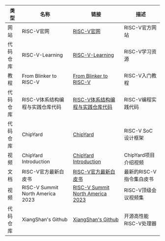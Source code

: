 
| 类型| 名称 | 链接| 描述|
|----------|--------|--------|--------|
| 网站 | RISC-V官网                         | [RISC-V官网](https://riscv.org)                                                        | RISC-V官方网站           |
| 代码仓库 | RISC-V-Learning                    | [RISC-V-Learning](https://github.com/riscv/learn)                                      | RISC-V学习资源           |
| 教程     | From Blinker to RISC-V             | [From Blinker to RISC-V](master/FemtoRV/TUTORIALS/FROM_BLINKER_TO_RISCV/README.md)     | RISC-V入门教程           |
| 代码仓库 | RISC-V体系结构编程与实践仓库代码   | [RISC-V体系结构编程与实践仓库代码](https://github.com/runninglinuxkernel/riscv_programming_practice) | RISC-V编程实践代码       |
| 代码仓库 | ChipYard                           | [ChipYard](https://github.com/ucb-bar/chipyard)                                        | RISC-V SoC设计框架       |
| 视频     | ChipYard Introduction              | [ChipYard Introduction](https://www.youtube.com/watch?v=EXbs5VSv19c&t=2s)              | ChipYard项目介绍视频    |
| 文档     | RISC-V官方最新白皮书               | [RISC-V官方最新白皮书](https://github.com/riscv/riscv-isa-manual/releases/tag/riscv-isa-release-568e50a-2024-07-12) | 最新的RISC-V指令集白皮书 |
| 视频     | RISC-V Summit North America 2023   | [RISC-V Summit North America 2023](https://www.youtube.com/playlist?list=PL85jopFZCnbMfMRR25ENcRkhhAUGwP5C5) | RISC-V顶级会议视频集     |
| 代码仓库 | XiangShan's Github                 | [XiangShan's Github](https://github.com/OpenXiangShan/XiangShan)                       | 开源高性能RISC-V处理器   |

